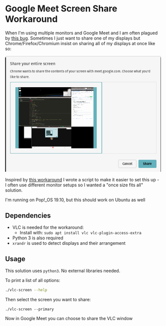 # Google Meet Screen Share Workaround

When I'm using multiple monitors and Google Meet and I am often plagued by [this bug](https://bugs.chromium.org/p/chromium/issues/detail?id=437507).
Sometimes I just want to share one of my displays but Chrome/Firefox/Chromium insist on sharing all of my displays at once like so:

![This is illegible! I want to share just one!](example.png)

Inspired by [this workaround](https://unix.stackexchange.com/questions/152435/sharing-your-desktop-with-google-hangouts-dual-monitor-and-gnome-shell) I wrote a script to make it easier to set this up - I often use different monitor setups so I wanted a "once size fits all" solution.

I'm running on Pop!\_OS 19.10, but this should work on Ubuntu as well

## Dependencies

- VLC is needed for the workaround:
  - Install with: `sudo apt install vlc vlc-plugin-access-extra`
- Python 3 is also required
- `xrandr` is used to detect displays and their arrangement

## Usage

This solution uses `python3`. No external libraries needed.

To print a list of all options:

```bash
./vlc-screen --help
```

Then select the screen you want to share:

```
./vlc-screen --primary
```

Now in Google Meet you can choose to share the VLC window
